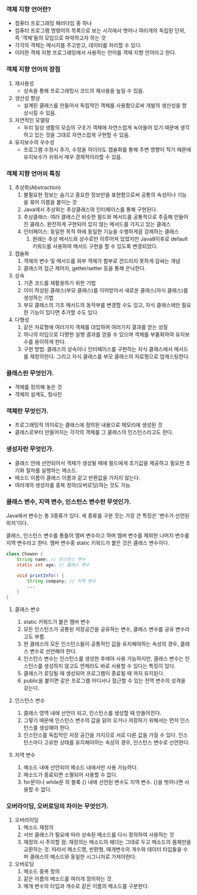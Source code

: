 ### 객체 지향 언어란?

- 컴퓨터 프로그래밍 패러다임 중 하나
- 컴퓨터 프로그램 명령어의 목록으로 보는 시각에서 벗어나 여러개의 독립된 단위, 즉 '객체'들의 모임으로 파악하고자 하는 것
- 각각의 객체는 메시지를 주고받고, 데이터를 처리할 수 있다.
- 이러한 객체 지향 프로그래밍에서 사용하는 언어를 객체 지향 언어라고 한다.

### 객체 지향 언어의 장점

1. 재사용성
    - 상속을 통해 프로그래밍시 코드의 재사용을 높일 수 있음.
2. 생산성 향상
    - 설계된 클래스를 만들어서 독립적인 객체를 사용함으로써 개발의 생산성을 향상시킬 수 있음.
3. 자연적인 모델링
    - 우리 일상 생활의 모습의 구조가 객체에 자연스럽게 녹아들어 있기 때문에 생각하고 있는 것을 그대로 자연스럽게 구현할 수 있음.
4. 유지보수의 우수성
    - 프로그램 수정시 추가, 수정을 하더라도 캡슐화를 통해 주변 영향이 적기 때문에 유지보수가 쉬워서 매우 경제적이라할 수 있음.

### 객체 지향 언어의 특징

1. 추상화(Abstraction)
    1. 불필요한 정보는 숨기고 중요한 정보만을 표현함으로써 공통의 속성이나 기능을 묶어 이름을 붙이는 것
    2. Java에서 추상화는 추상클래스와 인터페이스를 통해 구현된다. 
    3. 추상클래스: 여러 클래스간 비슷한 필드와 메서드를 공통적으로 추출해 만들어진 클래스.
                          완전하게 구현되어 있지 않는 메서드를 가지고 있는 클래스 
    4. 인터페이스: 동일한 목적 하에 동일한 기능을 수행하게끔 강제하는 클래스
        1. 원래는 추상 메서드와 상수로만 이루어져 있었지만 Java8이후로 default 키워드를 사용하여 메서드 구현을 할 수 있도록 변경되었다. 
2. 캡슐화
    1. 객체의 변수 및 메서드를 외부 객체가 함부로 건드리지 못하게 감싸는 개념
    2. 클래스의 접근 제어자, getter/setter 등을 통해 은닉한다. 
3. 상속
    1. 기존 코드를 재활용하기 위한 기법
    2. 이미 작성된 클래스(부모 클래스)를 이어받아서 새로운 클래스(자식 클래스)를 생성하는 기법
    3. 부모 클래스의 기조 메서드의 동작부를 변경할 수도 있고, 자식 클래스에만 필요한 기능이 있다면 추가할 수도 있다. 
4. 다형성
    1. 같은 자료형에 여러가지 객체를 대입하여 여러가지 결과를 얻는 성질
    2. 하나의 타입으로 다향한 실행 결과를 얻을 수 있으며 객체를 부품화하여 유지보수를 용이하게 한다. 
    3. 구현 방법: 클래스의 상속이나 인터페이스를 구현하는 자식 클래스에서 메서드를 재정의한다. 
                        그리고 자식 클래스를 부모 클래스의 자료형으로 업캐스팅한다. 

### 클래스란 무엇인가.

- 객체를 정의해 놓은 것
- 객체의 설계도, 청사진

### 객체란 무엇인가.

- 프로그래밍적 의미로는 클래스에 정의된 내용으로 메모리에 생성된 것
- 클래스로부터 만들어지는 각각의 객체를 그 클래스의 인스턴스라고도 한다.

### 생성자란 무엇인가.

- 클래스 안에 선언되어서 객체가 생성될 때에 필드에게 초기값을 제공하고 필요한 초기화 절차를 실행하는 메소드.
- 메소드 이름이 클래스 이름과 같고 반환값을 가지지 않는다.
- 여러개의 생성자를 중복 정의(오버로딩)하는 것도 가능.

### 클래스 변수, 지역 변수, 인스턴스 변수란 무엇인가.

Java에서 변수는 총 3종류가 있다. 세 종류를 구분 짓는 가장 큰 특징은 '변수가 선언된 위치'이다. 

클래스, 인스턴스 변수를 통틀어 멤버 변수라고 하며 멤버 변수를 제외한 나머지 변수를 지역 변수라고 한다. 멤버 변수중 static 키워드가 붙은 것은 클래스 변수이다. 

```java
class Chowon {
	String name; // 인스턴스 변수
	static int age; // 클래스 변수

	void printInfo() {
		String company; // 지역 변수
		...
	}
}
```

1. 클래스 변수
    1. static 키워드가 붙은 멤버 변수
    2. 모든 인스턴스가 공통된 저장공간을 공유하는 변수, 클래스 변수를 공유 변수라고도 부름.
    3. 한 클래스의 모든 인스턴스들이 공통적인 값을 유지해야하는 속성의 경우, 클래스 변수로 선언해야 한다. 
    4. 인스턴스 변수는 인스턴스를 생성한 후에야 사용 가능하지만, 클래스 변수는 인스턴스를 생성하지 않고도 언제라도 바로 사용할 수 있다는 특징이 있다.
    5. 클래스가 로딩될 때 생성되어 프로그램이 종료될 때 까지 유지된다. 
    6. public을 붙이면 같은 프로그램 어디서나 접근할 수 있는 전역 변수의 성격을 갖는다.
    
2. 인스턴스 변수
    1. 클래스 영역 내에 선언이 되고, 인스턴스를 생성할 때 만들어진다. 
    2. 그렇기 때문에 인스턴스 변수의 값을 읽어 오거나 저장하기 위해서는 먼저 인스턴스를 생성해야 한다. 
    3. 인스턴스를 독립적인 저장 공간을 가지므로 서로 다른 값을 가질 수 있다. 인스턴스마다 고유한 상태를 유지해야하는 속성의 경우, 인스턴스 변수로 선언한다.
    
3. 지역 변수
    1. 메소드 내에 선언되어 메소드 내에서만 사용 가능하다. 
    2. 메소드가 종료되면 소멸되어 사용할 수 없다. 
    3. for문이나 while문 의 블록 {} 내에 선언된 변수도 지역 변수. {}을 벗어나면 사용할 수 없다. 
    

### 오버라이딩, 오버로딩의 차이는 무엇인가.

1. 오버라이딩
    1. 메소드 재정의
    2. 서브 클래스가 필요에 따라 상속된 메소드를 다시 정의하여 사용하는 것
    3. 재정의 시 주의할 점: 재정의는 메소드의 헤더는 그대로 두고 메소드의 몸체만을 교환하는 것. 따라서 메소드명, 반환형, 매개변수의 개수와 데이터 타입들을 수퍼 클래스의 메소드와 동일한 시그니처로 가져야한다. 
2. 오버로딩
    1. 메소드 중복 정의
    2. 같은 이름의 메소드를 여러개 정의하는 것. 
    3. 매개 변수의 타입과 개수로 같은 이름의 메소드를 구분한다.